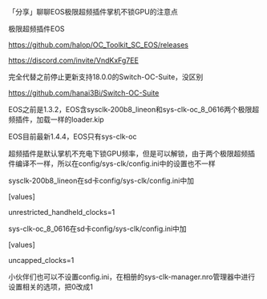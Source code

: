 「分享」聊聊EOS极限超频插件掌机不锁GPU的注意点

极限超频插件EOS

https://github.com/halop/OC_Toolkit_SC_EOS/releases

https://discord.com/invite/VndKxFg7EE

完全代替之前停止更新支持18.0.0的Switch-OC-Suite，没区别

https://github.com/hanai3Bi/Switch-OC-Suite

EOS之前是1.3.2，EOS含sysclk-200b8_lineon和sys-clk-oc_8_0616两个极限超频插件，加载一样的loader.kip

EOS目前最新1.4.4，EOS只有sys-clk-oc

超频插件是默认掌机不充电下锁GPU频率，但是可以解锁，由于两个极限超频插件编译不一样，所以在config/sys-clk/config.ini中的设置也不一样

sysclk-200b8_lineon在sd卡config/sys-clk/config.ini中加

[values]

unrestricted_handheld_clocks=1

sys-clk-oc_8_0616在sd卡config/sys-clk/config.ini中加

[values]

uncapped_clocks=1

小伙伴们也可以不设置config.ini，在相册的sys-clk-manager.nro管理器中进行设置相关的选项，把0改成1
